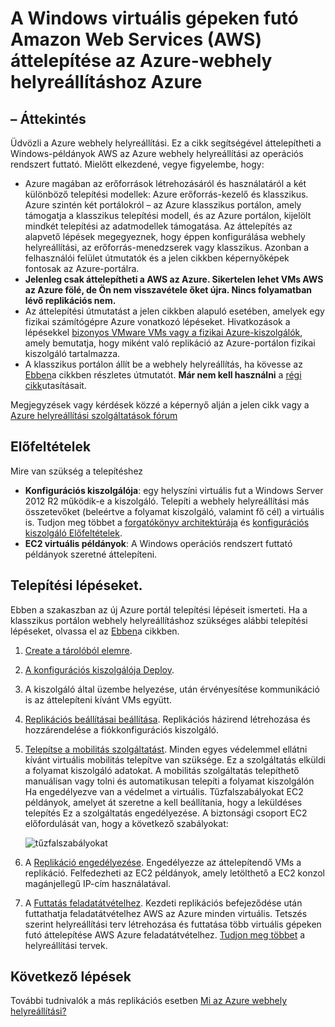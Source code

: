 <properties
    pageTitle="A Windows virtuális gépeken futó áttelepítése Amazon webszolgáltatásokhoz webhely helyreállítási az Azure |} Microsoft Azure"
    description="Ez a cikk ismerteti, hogy miként telepítheti át a Windows operációs rendszert futtató Amazon Web Services (AWA) az Azure-webhely helyreállítás Azure virtuális gépeken futó."
    services="site-recovery"
    documentationCenter=""
    authors="rayne-wiselman"
    manager="jwhit"
    editor=""/>

<tags
    ms.service="site-recovery"
    ms.devlang="na"
    ms.topic="article"
    ms.tgt_pltfrm="na"
    ms.workload="backup-recovery"
    ms.date="08/22/2016"
    ms.author="raynew"/>

#  <a name="migrate-windows-virtual-machines-in-amazon-web-services-aws-to-azure-with-azure-site-recovery"></a>A Windows virtuális gépeken futó Amazon Web Services (AWS) áttelepítése az Azure-webhely helyreállításhoz Azure

## <a name="overview"></a>– Áttekintés

Üdvözli a Azure webhely helyreállítási. Ez a cikk segítségével áttelepítheti a Windows-példányok AWS az Azure webhely helyreállítási az operációs rendszert futtató. Mielőtt elkezdené, vegye figyelembe, hogy:

- Azure magában az erőforrások létrehozásáról és használatáról a két különböző telepítési modellek: Azure erőforrás-kezelő és klasszikus. Azure szintén két portálokról – az Azure klasszikus portálon, amely támogatja a klasszikus telepítési modell, és az Azure portálon, kijelölt mindkét telepítési az adatmodellek támogatása. Az áttelepítés az alapvető lépések megegyeznek, hogy éppen konfigurálása webhely helyreállítási, az erőforrás-menedzserek vagy klasszikus. Azonban a felhasználói felület útmutatók és a jelen cikkben képernyőképek fontosak az Azure-portálra.
- **Jelenleg csak áttelepítheti a AWS az Azure. Sikertelen lehet VMs AWS az Azure fölé, de Ön nem visszavétele őket újra. Nincs folyamatban lévő replikációs nem.**
- Az áttelepítési útmutatást a jelen cikkben alapuló esetében, amelyek egy fizikai számítógépre Azure vonatkozó lépéseket. Hivatkozások a lépésekkel [bizonyos VMware VMs vagy a fizikai Azure-kiszolgálók](site-recovery-vmware-to-azure.md), amely bemutatja, hogy miként való replikáció az Azure-portálon fizikai kiszolgáló tartalmazza.
- A klasszikus portálon állít be a webhely helyreállítás, ha kövesse az [Ebben](site-recovery-vmware-to-azure-classic.md)a cikkben részletes útmutatót. **Már nem kell használni** a [régi cikk](site-recovery-vmware-to-azure-classic-legacy.md)utasításait.

Megjegyzések vagy kérdések közzé a képernyő alján a jelen cikk vagy a [Azure helyreállítási szolgáltatások fórum](https://social.msdn.microsoft.com/forums/azure/home?forum=hypervrecovmgr)


## <a name="prerequisites"></a>Előfeltételek

Mire van szükség a telepítéshez

- **Konfigurációs kiszolgálója**: egy helyszíni virtuális fut a Windows Server 2012 R2 működik-e a kiszolgáló. Telepíti a webhely helyreállítási más összetevőket (beleértve a folyamat kiszolgáló, valamint fő cél) a virtuális is. Tudjon meg többet a [forgatókönyv architektúrája](site-recovery-vmware-to-azure.md#scenario-architecture) és [konfigurációs kiszolgáló Előfeltételek](site-recovery-vmware-to-azure.md#configuration-server-prerequisites).
- **EC2 virtuális példányok**: A Windows operációs rendszert futtató példányok szeretné áttelepíteni.

## <a name="deployment-steps"></a>Telepítési lépéseket.

Ebben a szakaszban az új Azure portál telepítési lépéseit ismerteti. Ha a klasszikus portálon webhely helyreállításhoz szükséges alábbi telepítési lépéseket, olvassa el az [Ebben](site-recovery-vmware-to-azure-classic.md)a cikkben.

1. [Create a tárolóból elemre](site-recovery-vmware-to-azure.md#create-a-recovery-services-vault).
2. [A konfigurációs kiszolgálója Deploy](site-recovery-vmware-to-azure.md#step-2-set-up-the-source-environment).
3. A kiszolgáló által üzembe helyezése, után érvényesítése kommunikáció is az áttelepíteni kívánt VMs együtt.
4. [Replikációs beállításai beállítása](site-recovery-vmware-to-azure.md#step-4-set-up-replication-settings). Replikációs házirend létrehozása és hozzárendelése a fiókkonfigurációs kiszolgáló.
5. [Telepítse a mobilitás szolgáltatást](site-recovery-vmware-to-azure.md#step-6-replication-application). Minden egyes védelemmel ellátni kívánt virtuális mobilitás telepítve van szüksége. Ez a szolgáltatás elküldi a folyamat kiszolgáló adatokat. A mobilitás szolgáltatás telepíthető manuálisan vagy tolni és automatikusan telepíti a folyamat kiszolgálón Ha engedélyezve van a védelmet a virtuális. Tűzfalszabályokat EC2 példányok, amelyet át szeretne a kell beállítania, hogy a leküldéses telepítés Ez a szolgáltatás engedélyezése. A biztonsági csoport EC2 előfordulását van, hogy a következő szabályokat:

    ![tűzfalszabályokat](./media/site-recovery-migrate-aws-to-azure/migrate-firewall.png)

6. A [Replikáció engedélyezése](site-recovery-vmware-to-azure.md#enable-replication). Engedélyezze az áttelepítendő VMs a replikáció. Felfedezheti az EC2 példányok, amely letölthető a EC2 konzol magánjellegű IP-cím használatával.
7. A [Futtatás feladatátvételhez](site-recovery-failover.md#run-an-unplanned-failover). Kezdeti replikációs befejeződése után futtathatja feladatátvételhez AWS az Azure minden virtuális. Tetszés szerint helyreállítási terv létrehozása és futtatása több virtuális gépeken futó áttelepítése AWS Azure feladatátvételhez. [Tudjon meg többet](site-recovery-create-recovery-plans.md) a helyreállítási tervek.

## <a name="next-steps"></a>Következő lépések

További tudnivalók a más replikációs esetben [Mi az Azure webhely helyreállítási?](site-recovery-overview.md)
